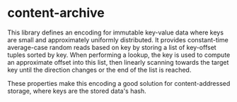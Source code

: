 # content-archive

This library defines an encoding for immutable key-value data where keys are small and approximately uniformly
distributed. It provides constant-time average-case random reads based on key by storing a list of key-offset tuples
sorted by key. When performing a lookup, the key is used to compute an approximate offset into this list, then linearly
scanning towards the target key until the direction changes or the end of the list is reached.

These properties make this encoding a good solution for content-addressed storage, where keys are the stored data's
hash.
